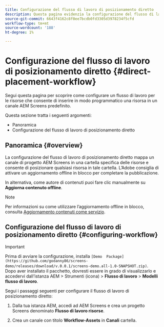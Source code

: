 ```yaml
---
title: Configurazione del flusso di lavoro di posizionamento diretto
description: Questa pagina evidenzia la configurazione del flusso di lavoro di posizionamento diretto.
source-git-commit: 6643f4162c8f0ee7bcdb0fd3305d3978234f5cfd
workflow-type: tm+mt
source-wordcount: '188'
ht-degree: 1%

---
```



# Configurazione del flusso di lavoro di posizionamento diretto {#direct-placement-workflow}

Segui questa pagina per scoprire come configurare un flusso di lavoro per le risorse che consente di inserire in modo programmatico una risorsa in un canale AEM Screens predefinito.

Questa sezione tratta i seguenti argomenti:

* Panoramica
* Configurazione del flusso di lavoro di posizionamento diretto

## Panoramica {#overview}

La configurazione del flusso di lavoro di posizionamento diretto mappa un canale di progetto AEM Screens in una cartella specifica delle risorse e consente di posizionare qualsiasi risorsa in tale cartella. L’Adobe consiglia di attivare un aggiornamento offline in blocco per completare la pubblicazione.

In alternativa, come autore di contenuti puoi fare clic manualmente su **Aggiorna contenuto offline**.

>[!NOTE]
>
>Per informazioni su come utilizzare l’aggiornamento offline in blocco, consulta [Aggiornamento contenuti come servizio](/help/user-guide/content-update-as-a-service.md).

## Configurazione del flusso di lavoro di posizionamento diretto {#configuring-workflow}

>[!IMPORTANT]
>
>Prima di avviare la configurazione, installa `[Demo  Package](https://github.com/godanny86/screens-demo/releases/download/v.0.0.1/screens-demo.all-1.0-SNAPSHOT.zip)`. Dopo aver installato il pacchetto, dovresti essere in grado di visualizzarlo e accedervi dall’istanza AEM > Strumenti (icona) > **Flusso di lavoro** > **Modelli flusso di lavoro**.

Segui i passaggi seguenti per configurare il flusso di lavoro di posizionamento diretto:

1. Dalla tua istanza AEM, accedi ad AEM Screens e crea un progetto Screens denominato **Flusso di lavoro risorse**.

1. Crea un canale con titolo **Workflow-Assets** in **Canali** cartella.

